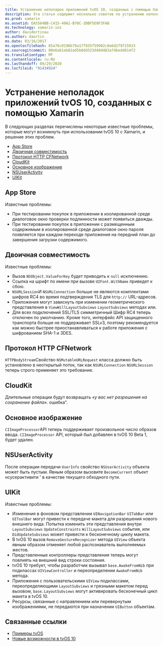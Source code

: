 ```yaml
---
title: Устранение неполадок приложений tvOS 10, созданных с помощью Xamarin
description: Эта статья содержит несколько советов по устранению неполадок при работе с tvOS 10 в приложениях Xamarin. Здесь описываются проблемы, связанные с магазином приложений, двоичной совместимостью, CFNetwork Хттппротокол, CloudKit, основным образом, Нсусерактивити и UIKit.
ms.prod: xamarin
ms.assetid: EA5564BB-C415-49A2-B70C-3DBF5E0F3FAB
ms.technology: xamarin-ios
author: davidortinau
ms.author: daortin
ms.date: 03/16/2017
ms.openlocfilehash: 65a76c0196b79a17f935f59902c8e6d2f9f25933
ms.sourcegitcommit: 00e6a61eb82ad5b0dd323d48d483a74bedd814f2
ms.translationtype: MT
ms.contentlocale: ru-RU
ms.lasthandoff: 09/29/2020
ms.locfileid: "91434924"
---
```

# <a name="troubleshooting-tvos-10-apps-built-with-xamarin"></a>Устранение неполадок приложений tvOS 10, созданных с помощью Xamarin

В следующих разделах перечислены некоторые известные проблемы, которые могут возникнуть при использовании tvOS 10 с Xamarin, и решение этих проблем.

- [App Store](#App-Store)
- [Двоичная совместимость](#Binary-Compatibility)
- [Протокол HTTP CFNetwork](#CFNetwork-HTTP-Protocol)
- [CloudKit](#CloudKit)
- [Основное изображение](#CoreImage)
- [NSUserActivity](#NSUserActivity)
- [UIKit](#UIKit)

<a name="App-Store"></a>

## <a name="app-store"></a>App Store

Известные проблемы:

- При тестировании покупок в приложении в изолированной среде диалоговое окно проверки подлинности может появиться дважды.
- При тестировании покупок в приложении с размещенным содержимым в изолированной среде диалоговое окно пароля появляется при каждом переходе приложения на передний план до завершения загрузки содержимого.

<a name="Binary-Compatibility"></a>

## <a name="binary-compatibility"></a>Двоичная совместимость

Известные проблемы:

- Вызов `NSObject.ValueForKey` будет приводить к `null` исключению.
- Ссылка на шрифт по имени при вызове `UIFont.WithName` приведет к сбою.
- `NSURLSession`И `NSURLConnection` больше не являются комплектами шифров RC4 во время подтверждения TLS для `http://` URL-адресов.
- Приложения могут зависнуть при изменении геометрического представления в `ViewWillLayoutSubviews` `LayoutSubviews` методах или.
- Для всех подключений SSL/TLS симметричный Шифр RC4 теперь отключен по умолчанию. Кроме того, интерфейс API защищенного транспорта больше не поддерживает SSLv3, поэтому рекомендуется как можно быстрее приостанавливаться к работе приложения с шифрованием SHA-1 и 3DES.

<a name="CFNetwork-HTTP-Protocol"></a>

## <a name="cfnetwork-http-protocol"></a>Протокол HTTP CFNetwork

`HTTPBodyStream`Свойство `NSMutableURLRequest` класса должно быть установлено в неоткрытый поток, так как `NSURLConnection` `NSURLSession` теперь строго применяет это требование.

<a name="CloudKit"></a>

## <a name="cloudkit"></a>CloudKit

Длительные операции будут возвращать _«у вас нет разрешения на сохранение файла»._ ошибка".

<a name="CoreImage"></a>

## <a name="core-image"></a>Основное изображение

`CIImageProcessor`API теперь поддерживает произвольное число образов ввода. `CIImageProcessor` API, который был добавлен в tvOS 10 Beta 1, будет удален.

<a name="NSUserActivity"></a>

## <a name="nsuseractivity"></a>NSUserActivity

После операции передачи `UserInfo` свойство `NSUserActivity` объекта может быть пустым. Явным образом вызовите `BecomeCurrent` объект нсусерактивити ' в качестве текущего обходного пути.

<a name="UIKit"></a>

## <a name="uikit"></a>UIKit

Известные проблемы:

- Изменения в фоновом представлении `UINavigationBar` `UITabBar` или `UIToolBar` могут привести к передаче макета для разрешения нового внешнего вида. Попытка изменить эти представления внутри `LayoutSubviews` `UpdateConstraints` `WillLayoutSubviews` события, или `DidUpdateSubviews` может привести к бесконечному циклу макета.
- В tvOS 10 вызов `RemoveGestureRecognizer` метода `UIView` объекта явным образом отменяет любой распознаватель выполняемых жестов.
- Представленные контроллеры представления теперь могут повлиять на внешний вид строки состояния.
- tvOS 10 требует, чтобы разработчик вызывал `base.AwakeFromNib` при подклассах `UIViewController` и переопределении `AwakeFromNib` метода.
- Приложения с пользовательскими `UIView` подклассами, переопределяющими `LayoutSubviews` и грязными макетом перед вызовом, `base.LayoutSubviews` могут активировать бесконечный цикл макета в tvOS 10.
- Ресурсы, связанные с направлением или перевернутым изображениями, не передаются при назначении `UIButton` объектам.

## <a name="related-links"></a>Связанные ссылки

- [Примеры tvOS](/samples/browse/?products=xamarin&term=Xamarin.iOS%2btvOS)
- [Новые возможности в tvOS 10](https://developer.apple.com/library/prerelease/content/releasenotes/General/WhatsNewinTVOS/Articles/tvOS10.html#//apple_ref/doc/uid/TP40017259-SW1)